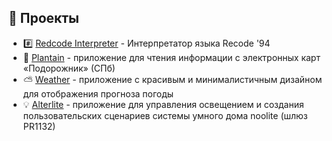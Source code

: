 ## :telescope: Проекты

* :hash: [Redcode Interpreter](https://github.com/enxy0/RedcodeInterpreter) - Интерпретатор языка Recode '94
* :bus: [Plantain](https://github.com/enxy0/Plantain) - приложение для чтения информации с электронных карт
  «Подорожник» (СПб)
* :partly_sunny: [Weather](https://github.com/enxy0/Weather) - приложение с красивым и минималистичным дизайном для
  отображения прогноза погоды
* :bulb: [Alterlite](https://github.com/enxy0/Noolite) - приложение для управления освещением и создания
  пользовательских сценариев системы умного дома noolite (шлюз PR1132)
